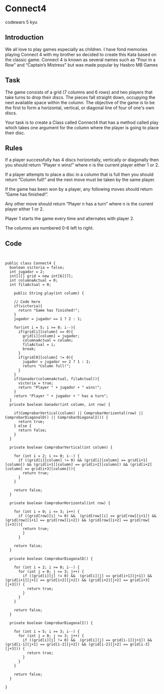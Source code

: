 # Connect4
codewars 5 kyu
## Introduction
We all love to play games especially as children. I have fond memories playing Connect 4 with my brother so decided to create this Kata based on the classic game. Connect 4 is known as several names such as “Four in a Row” and “Captain’s Mistress" but was made popular by Hasbro MB Games
## Task
The game consists of a grid (7 columns and 6 rows) and two players that take turns to drop their discs. The pieces fall straight down, occupying the next available space within the column. The objective of the game is to be the first to form a horizontal, vertical, or diagonal line of four of one's own discs.

Your task is to create a Class called Connect4 that has a method called play which takes one argument for the column where the player is going to place their disc.
## Rules
If a player successfully has 4 discs horizontally, vertically or diagonally then you should return "Player n wins!” where n is the current player either 1 or 2.

If a player attempts to place a disc in a column that is full then you should return ”Column full!” and the next move must be taken by the same player.

If the game has been won by a player, any following moves should return ”Game has finished!”.

Any other move should return ”Player n has a turn” where n is the current player either 1 or 2.
 
Player 1 starts the game every time and alternates with player 2.

The columns are numbered 0-6 left to right.
## Code
````

    
public class Connect4 {
  boolean victoria = false;
  int jugador = 2;
  int[][] grid = new int[6][7];
  int columnaActual = 0;
  int filaActual = 0;
  
	public String play(int column) {
    
    // Code here
    if(victoria){
      return "Game has finished!";
    }
    jugador = jugador == 1 ? 2 : 1;
    
    for(int i = 5; i >= 0; i--){
      if(grid[i][column] == 0){
        grid[i][column] = jugador;
        columnaActual = column;
        filaActual = i;
        break;
      }
      if(grid[0][column] != 0){
        jugador = jugador == 2 ? 1 : 2;
        return "Column full!";
      }
    }
    if(Ganador(columnaActual, filaActual)){
      victoria = true;
      return "Player " + jugador + " wins!";
    }
    return "Player " + jugador + " has a turn";
  }
  private boolean Ganador(int column, int row) {
    
    if(ComprobarVertical(column) || ComprobarHorizontal(row) || ComprobarDiagonalD() || ComprobarDiagonalI()) {
      return true;
    } else {
      return false;
    }
  }
  
  private boolean ComprobarVertical(int column) {
    
    for (int i = 2; i >= 0; i--) {
      if ((grid[i][column] != 0) && (grid[i][column] == grid[i+1][column]) && (grid[i+1][column] == grid[i+2][column]) && (grid[i+2][column] == grid[i+3][column])){
        return true;
      }
    }
    
    return false;
  }
  
  private boolean ComprobarHorizontal(int row) {
    
    for (int i = 0; i <= 3; i++) {
      if ((grid[row][i] != 0) &&  (grid[row][i] == grid[row][i+1]) &&  (grid[row][i+1] == grid[row][i+2]) && (grid[row][i+2] == grid[row][i+3])){
        return true;
        }
      }
    
    return false;
  }
  
  private boolean ComprobarDiagonalD() { 
    
    for (int i = 2; i >= 0; i--) {
      for (int j = 0; j <= 3; j++) {
        if ((grid[i][j] != 0) &&  (grid[i][j] == grid[i+1][j+1]) &&  (grid[i+1][j+1] == grid[i+2][j+2]) && (grid[i+2][j+2] == grid[i+3][j+3])) {
          return true;
        }
      }
    }
    
    return false;
  }
      
  private boolean ComprobarDiagonalI() {
    
    for (int i = 5; i >= 3; i--) {
      for (int j = 0; j <= 3; j++) {
        if ((grid[i][j] != 0) &&  (grid[i][j] == grid[i-1][j+1]) && (grid[i-1][j+1] == grid[i-2][j+2]) && (grid[i-2][j+2] == grid[i-3][j+3])) {
          return true;
        }
      }
    }
    
    return false;
  }
  
}
